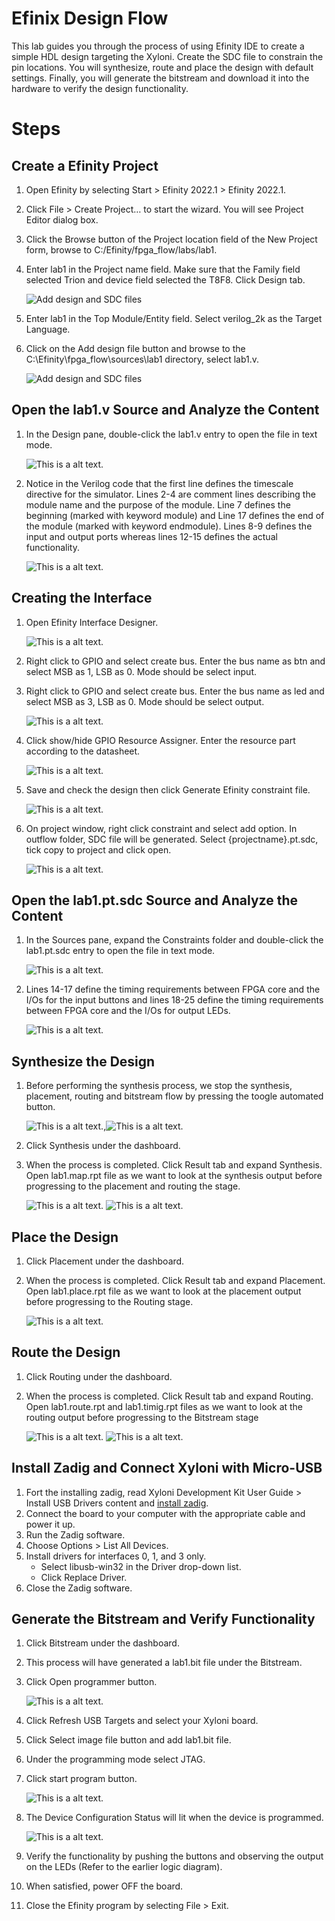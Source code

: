 # Efinix Design Flow

This lab guides you through the process of using Efinity IDE to create a simple HDL design targeting the Xyloni. Create the SDC file to constrain the pin locations. You will synthesize, route and place the design with default settings. Finally, you will generate the bitstream and download it into the hardware to verify the design functionality.

# Steps
## Create a Efinity Project 
 
1. Open Efinity by selecting Start > Efinity 2022.1 > Efinity 2022.1. 
2. Click File > Create Project… to start the wizard. You will see Project Editor dialog box. 
3. Click the Browse button of the Project location field of the New Project form, browse 
to C:/Efinity/fpga_flow/labs/lab1. 
4. Enter lab1 in the Project name field. Make sure that the Family field selected Trion and 
device field selected the T8F8. Click Design tab.

    ![Add design and SDC files](/image/lab1/1.png "Project Name and Location entry.")

5.	Enter lab1 in the Top Module/Entity field. Select verilog_2k as the Target Language.
6.	Click on the Add design file button and browse to the C:\Efinity\fpga_flow\sources\lab1 directory, select lab1.v.

    ![Add design and SDC files](/image/lab1/2.png "Project Name and Location entry.")

## Open the lab1.v Source and Analyze the Content

1.	In the Design pane, double-click the lab1.v entry to open the file in text mode.

    ![This is a alt text.](/image/lab1/3.png "This is a sample image.")

2.	Notice in the Verilog code that the first line defines the timescale directive for the simulator. Lines 2-4 are comment lines describing the module name and the purpose of the module. Line 7 defines the beginning (marked with keyword module) and Line 17 defines the end of the module (marked with keyword endmodule). Lines 8-9 defines the input and output ports whereas lines 12-15 defines the actual functionality. 

    ![This is a alt text.](/image/lab1/4.png "This is a sample image.")

## Creating the Interface

1.	Open Efinity Interface Designer.

    ![This is a alt text.](/image/lab1/5.png "This is a sample image.")

2.	Right click to GPIO and select create bus. Enter the bus name as btn and select MSB as 1, LSB as 0. Mode should be select input.
3.	Right click to GPIO and select create bus. Enter the bus name as led and select MSB as 3, LSB as 0. Mode should be select output.

    ![This is a alt text.](/image/lab1/6.png "This is a sample image.")

4.	Click show/hide GPIO Resource Assigner. Enter the resource part according to the datasheet.

    ![This is a alt text.](/image/lab1/7.png "This is a sample image.")

5.	Save and check the design then click Generate Efinity constraint file.

    ![This is a alt text.](/image/lab1/8.png "This is a sample image.")

6. On project window, right click constraint and select add option. In outflow folder, SDC file will be generated. Select {projectname}.pt.sdc, tick copy to project and click open.

    ![This is a alt text.](/image/lab1/16.png "This is a sample image.")

## Open the lab1.pt.sdc Source and Analyze the Content

1.	In the Sources pane, expand the Constraints folder and double-click the lab1.pt.sdc entry to open the file in text mode. 

    ![This is a alt text.](/image/lab1/9.png "This is a sample image.")

2.	Lines 14-17 define the timing requirements between FPGA core and the I/Os for the input buttons and lines 18-25 define the timing requirements between FPGA core and the I/Os for output LEDs.

    ![This is a alt text.](/image/lab1/10.png "This is a sample image.")
## Synthesize the Design

1.	Before performing the synthesis process, we stop the synthesis, placement, routing and bitstream flow by pressing the toogle automated button.

    ![This is a alt text.](/image/lab1/17.png "This is a sample image."),![This is a alt text.](/image/lab1/18.png "This is a sample image.")

2.	Click Synthesis under the dashboard.
3.	When the process is completed. Click Result tab and expand Synthesis. Open lab1.map.rpt file as we want to look at the synthesis output before progressing to the placement and routing the stage.

    ![This is a alt text.](/image/lab1/19.png "This is a sample image.")
    ![This is a alt text.](/image/lab1/20.png "This is a sample image.")
## Place the Design

1.	Click Placement under the dashboard.
2.	When the process is completed. Click Result tab and expand Placement. Open lab1.place.rpt file as we want to look at the placement output before progressing to the Routing stage.

    ![This is a alt text.](/image/lab1/12.png "This is a sample image.")


## Route the Design

1.	Click Routing under the dashboard.
2. When the process is completed. Click Result tab and expand Routing. Open lab1.route.rpt and lab1.timig.rpt files as we want to look at the routing output before progressing to the Bitstream stage 

    ![This is a alt text.](/image/lab1/13.png "This is a sample image.")
    ![This is a alt text.](/image/lab1/21.png "This is a sample image.")

## Install Zadig and Connect Xyloni with Micro-USB

1.	Fort the installing zadig, read Xyloni Development Kit User Guide > Install USB Drivers content and [install zadig](zadig.akeo.ie).
2.	Connect the board to your computer with the appropriate cable and power it up.
3.	Run the Zadig software.
4.	Choose Options > List All Devices.
5. Install drivers for interfaces 0, 1, and 3 only.
    - Select libusb-win32 in the Driver drop-down list.
    - Click Replace Driver.
6. Close the Zadig software.

## Generate the Bitstream and Verify Functionality

1.	Click Bitstream under the dashboard.
2.	This process will have generated a lab1.bit file under the Bitstream.
3.	Click Open programmer button.

    ![This is a alt text.](/image/lab1/14.png "This is a sample image.")

4.	Click Refresh USB Targets and select your Xyloni board.
5.	Click Select image file button and add lab1.bit file.
6.	Under the programming mode select JTAG.
7.  Click start program button.

    ![This is a alt text.](/image/lab1/15.png "This is a sample image.")

8.	The Device Configuration Status will lit when the device is programmed.

    ![This is a alt text.](/image/lab1/22.png "This is a sample image.")
    
9.	Verify the functionality by pushing the buttons and observing the output on the LEDs (Refer to the earlier logic diagram).
10.	When satisfied, power OFF the board.
11.	Close the Efinity program by selecting File > Exit.

# 
# 
